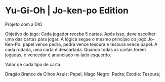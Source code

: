 # Yu-Gi-Oh | Jo-ken-po Edition

Projeto com a DIO

Objetivo do jogo:
Cada jogador recebe 5 cartas. Após isso, deve escolher uma das cartas para jogar. A lógica segue o mesmo princípio do jogo Jo-Ken-Po: papel vence pedra, pedra vence tesoura e tesoura vence papel. A cada rodada, uma carta é descartada. Quando todas as cartas forem jogadas, o vencedor é anunciado no lado esquerdo.

Valor de cada tipo de carta:

Dragão Branco de Olhos Azuis: Papel;
Mago Negro: Pedra;
Exodia: Tesoura;
